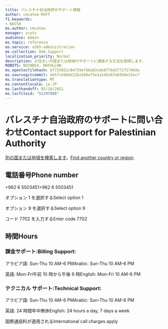 ```yaml
---
title: パレスチナ自治政府のサポート情報
author: cmcatee-MSFT
f1.keywords:
- NOCSH
ms.author: cmcatee
manager: scotv
audience: Admin
ms.topic: reference
ms.service: o365-administration
ms.collection: Adm_Support
localization_priority: Normal
description: お住まいの国または地域のサポートに連絡する方法を説明します。
ROBOTS: NOINDEX, NOFOLLOW
ms.openlocfilehash: bf725852c84759ef96a03c0e8f78d2772727469a
ms.sourcegitcommit: de5fce90de22ba588e75e1a1d2e87e03b9e25ec7
ms.translationtype: MT
ms.contentlocale: ja-JP
ms.lasthandoff: 05/10/2021
ms.locfileid: "52297898"
---
```

# <a name="contact-support-for-palestinian-authority"></a><span data-ttu-id="f82df-103">パレスチナ自治政府のサポートに問い合わせ</span><span class="sxs-lookup"><span data-stu-id="f82df-103">Contact support for Palestinian Authority</span></span>

<span data-ttu-id="f82df-104">[別の国または地域を検索します](../../business-video/get-help-support.md)。</span><span class="sxs-lookup"><span data-stu-id="f82df-104">[Find another country or region](../../business-video/get-help-support.md).</span></span>

## <a name="phone-number"></a><span data-ttu-id="f82df-105">電話番号</span><span class="sxs-lookup"><span data-stu-id="f82df-105">Phone number</span></span>
<span data-ttu-id="f82df-106">+962 6 5503451</span><span class="sxs-lookup"><span data-stu-id="f82df-106">+962 6 5503451</span></span>

<span data-ttu-id="f82df-107">オプション 1 を選択する</span><span class="sxs-lookup"><span data-stu-id="f82df-107">Select option 1</span></span>

<span data-ttu-id="f82df-108">オプション 9 を選択する</span><span class="sxs-lookup"><span data-stu-id="f82df-108">Select option 9</span></span>

<span data-ttu-id="f82df-109">コード 7702 を入力する</span><span class="sxs-lookup"><span data-stu-id="f82df-109">Enter code 7702</span></span>

## <a name="hours"></a><span data-ttu-id="f82df-110">時間</span><span class="sxs-lookup"><span data-stu-id="f82df-110">Hours</span></span>
### <a name="billing-support"></a><span data-ttu-id="f82df-111">課金サポート:</span><span class="sxs-lookup"><span data-stu-id="f82df-111">Billing Support:</span></span>

<span data-ttu-id="f82df-112">アラビア語: Sun-Thu 10 AM-6 PM</span><span class="sxs-lookup"><span data-stu-id="f82df-112">Arabic: Sun-Thu 10 AM-6 PM</span></span>

<span data-ttu-id="f82df-113">英語: Mon-Fri午前 10 時から午後 6 時</span><span class="sxs-lookup"><span data-stu-id="f82df-113">English: Mon-Fri 10 AM-6 PM</span></span>

### <a name="technical-support"></a><span data-ttu-id="f82df-114">テクニカル サポート:</span><span class="sxs-lookup"><span data-stu-id="f82df-114">Technical Support:</span></span>

<span data-ttu-id="f82df-115">アラビア語: Sun-Thu 10 AM-6 PM</span><span class="sxs-lookup"><span data-stu-id="f82df-115">Arabic: Sun-Thu 10 AM-6 PM</span></span>

<span data-ttu-id="f82df-116">英語: 24 時間年中無休</span><span class="sxs-lookup"><span data-stu-id="f82df-116">English: 24 hours a day, 7 days a week</span></span>

<span data-ttu-id="f82df-117">国際通話料が適用される</span><span class="sxs-lookup"><span data-stu-id="f82df-117">International call charges apply</span></span>
